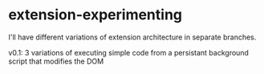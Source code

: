 # extension-experimenting

I'll have different variations of extension architecture in separate branches.

v0.1: 3 variations of executing simple code from a persistant background script that modifies the DOM
